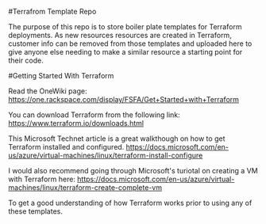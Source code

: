 #Terrafrom Template Repo

The purpose of this repo is to store boiler plate templates for Terraform deployments.
As new resources resources are created in Terraform, customer info can be removed from those templates and uploaded here to give anyone else needing to make a similar resource a starting point for their code. 

#Getting Started With Terraform

Read the OneWiki page:
https://one.rackspace.com/display/FSFA/Get+Started+with+Terraform

You can download Terraform from the following link: 
https://www.terraform.io/downloads.html 

This Microsoft Technet article is a great walkthough on how to get Terraform installed and configured.
https://docs.microsoft.com/en-us/azure/virtual-machines/linux/terraform-install-configure

I would also recommend going through Microsoft's turiotal on creating a VM with Terraform here:
https://docs.microsoft.com/en-us/azure/virtual-machines/linux/terraform-create-complete-vm

To get a good understanding of how Terraform works prior to using any of these templates.


